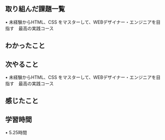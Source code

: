 ## 取り組んだ課題一覧
• 未経験からHTML、CSS をマスターして、WEBデザイナー・エンジニアを目指す　最高の実践コース


## わかったこと

## 次やること
• 未経験からHTML、CSS をマスターして、WEBデザイナー・エンジニアを目指す　最高の実践コース


## 感じたこと

## 学習時間
• 5.25時間
